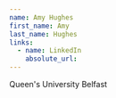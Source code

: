 ```yaml
---
name: Amy Hughes
first_name: Amy
last_name: Hughes
links:
  - name: LinkedIn
    absolute_url: 
---
```

Queen's University Belfast
